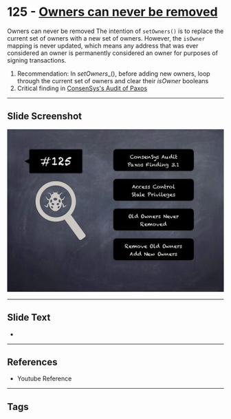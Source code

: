 
# 125 - [Owners can never be removed](./Owners%20can%20never%20be%20removed.md)

Owners can never be removed The intention of `setOwners()` is to replace the current set of owners with a new set of owners. However, the `isOwner` mapping is never updated, which means any address that was ever considered an owner is permanently considered an owner for purposes of signing transactions.


1. Recommendation: In _setOwners__(), before adding new owners, loop through the current set of owners and clear their _isOwner_ booleans
2. Critical finding in [ConsenSys's Audit of Paxos](https://consensys.net/diligence/audits/2020/11/paxos/#owners-can-never-be-removed)


___
## Slide Screenshot
![125.png](../../images/8.%20Audit%20Findings%20201/125.png)
___
## Slide Text
- 
___
## References
- Youtube Reference
___
## Tags
